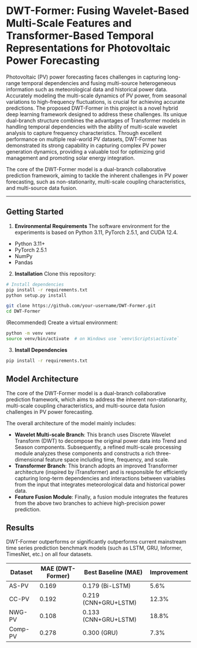# DWT-Former: Fusing Wavelet-Based Multi-Scale Features and Transformer-Based Temporal Representations for Photovoltaic Power Forecasting

Photovoltaic (PV) power forecasting faces challenges in capturing long-range temporal dependencies and fusing multi-source heterogeneous information such as meteorological data and historical power data. Accurately modeling the multi-scale dynamics of PV power, from seasonal variations to high-frequency fluctuations, is crucial for achieving accurate predictions. The proposed DWT-Former in this project is a novel hybrid deep learning framework designed to address these challenges. Its unique dual-branch structure combines the advantages of Transformer models in handling temporal dependencies with the ability of multi-scale wavelet analysis to capture frequency characteristics. Through excellent performance on multiple real-world PV datasets, DWT-Former has demonstrated its strong capability in capturing complex PV power generation dynamics, providing a valuable tool for optimizing grid management and promoting solar energy integration.

The core of the DWT-Former model is a dual-branch collaborative prediction framework, aiming to tackle the inherent challenges in PV power forecasting, such as non-stationarity, multi-scale coupling characteristics, and multi-source data fusion.

---------------------------------------

## Getting Started

1. **Environmental Requirements**
The software environment for the experiments is based on Python 3.11, PyTorch 2.5.1, and CUDA 12.4.
* Python 3.11+
* PyTorch 2.5.1
* NumPy
* Pandas

2. **Installation**
Clone this repository:
```bash
# Install dependencies
pip install -r requirements.txt  
python setup.py install          
```

```bash
git clone https://github.com/your-username/DWT-Former.git  
cd DWT-Former
```

(Recommended) Create a virtual environment:
```bash
python -m venv venv
source venv/bin/activate  # on Windows use `venv\Scripts\activate`
```

3. **Install Dependencies**
```bash
pip install -r requirements.txt
```

## Model Architecture

The core of the DWT-Former model is a dual-branch collaborative prediction framework, which aims to address the inherent non-stationarity, multi-scale coupling characteristics, and multi-source data fusion challenges in PV power forecasting.

The overall architecture of the model mainly includes:
- **Wavelet Multi-scale Branch**: This branch uses Discrete Wavelet Transform (DWT) to decompose the original power data into Trend and Season components. Subsequently, a refined multi-scale processing module analyzes these components and constructs a rich three-dimensional feature space including time, frequency, and scale.
- **Transformer Branch**: This branch adopts an improved Transformer architecture (inspired by iTransformer) and is responsible for efficiently capturing long-term dependencies and interactions between variables from the input that integrates meteorological data and historical power data.
- **Feature Fusion Module**: Finally, a fusion module integrates the features from the above two branches to achieve high-precision power prediction.

## Results

DWT-Former outperforms or significantly outperforms current mainstream time series prediction benchmark models (such as LSTM, GRU, Informer, TimesNet, etc.) on all four datasets.

| Dataset  | MAE (DWT-Former) | Best Baseline (MAE)       | Improvement |
|----------|------------------|---------------------------|-------------|
| AS-PV    | 0.169            | 0.179 (Bi-LSTM)           | 5.6%        |
| CC-PV    | 0.192            | 0.219 (CNN+GRU+LSTM)      | 12.3%       |
| NWG-PV   | 0.108            | 0.133 (CNN+GRU+LSTM)      | 18.8%       |
| Comp-PV  | 0.278            | 0.300 (GRU)               | 7.3%        |